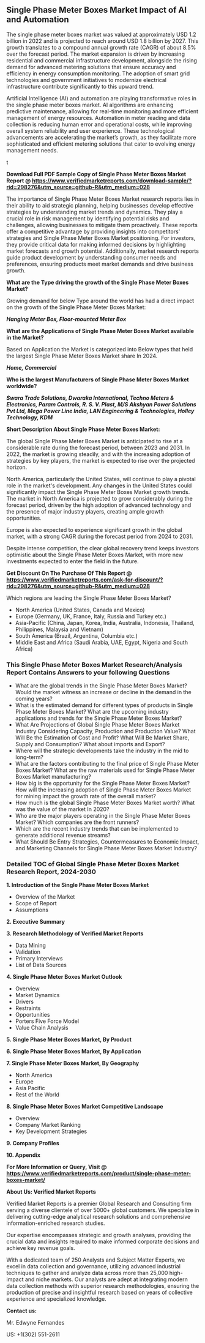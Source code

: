 <h2>Single Phase Meter Boxes Market Impact of AI and Automation</h2><p>The single phase meter boxes market was valued at approximately USD 1.2 billion in 2022 and is projected to reach around USD 1.8 billion by 2027. This growth translates to a compound annual growth rate (CAGR) of about 8.5% over the forecast period. The market expansion is driven by increasing residential and commercial infrastructure development, alongside the rising demand for advanced metering solutions that ensure accuracy and efficiency in energy consumption monitoring. The adoption of smart grid technologies and government initiatives to modernize electrical infrastructure contribute significantly to this upward trend.</p><p>Artificial Intelligence (AI) and automation are playing transformative roles in the single phase meter boxes market. AI algorithms are enhancing predictive maintenance, allowing for real-time monitoring and more efficient management of energy resources. Automation in meter reading and data collection is reducing human error and operational costs, while improving overall system reliability and user experience. These technological advancements are accelerating the market’s growth, as they facilitate more sophisticated and efficient metering solutions that cater to evolving energy management needs.</p>t</p><p id="" class=""><strong>Download Full PDF Sample Copy of Single Phase Meter Boxes Market Report @ <a href="https://www.verifiedmarketreports.com/download-sample/?rid=298276&utm_source=github-R&utm_medium=028" target="_blank">https://www.verifiedmarketreports.com/download-sample/?rid=298276&utm_source=github-R&utm_medium=028</a></strong></p><p>The importance of&nbsp;Single Phase Meter Boxes Market research reports lies in their ability to aid strategic planning, helping businesses develop effective strategies by understanding market trends and dynamics. They play a crucial role in risk management by identifying potential risks and challenges, allowing businesses to mitigate them proactively. These reports offer a competitive advantage by providing insights into competitors' strategies and Single Phase Meter Boxes Market positioning. For investors, they provide critical data for making informed decisions by highlighting market forecasts and growth potential. Additionally, market research reports guide product development by understanding consumer needs and preferences, ensuring products meet market demands and drive business growth.</p><p><strong>What are the&nbsp;Type driving the growth of the Single Phase Meter Boxes Market?</strong></p><p id="" class="">Growing demand for below Type around the world has had a direct impact on the growth of the Single Phase Meter Boxes Market:</p><em><strong>Hanging Meter Box, Floor-mounted Meter Box</strong></em></p><strong>What are the&nbsp;Applications&nbsp;of Single Phase Meter Boxes Market available in the Market?</strong></p><p id="" class="">Based on Application the Market is categorized into Below types that held the largest Single Phase Meter Boxes Market share In 2024.</p><em><strong>Home, Commercial</strong></em></p><strong>Who is the largest Manufacturers of Single Phase Meter Boxes Market worldwide?</strong></p><p><em><strong>Swara Trade Solutions, Dwaraka International, Techno Meters & Electronics, Param Controls, R. S. V. Plast, M/S Akshyan Power Solutions Pvt Ltd, Mega Power Line India, LAN Engineering & Technologies, Holley Technology, KDM</strong></em></p><p id="" class=""><strong>Short Description About Single Phase Meter Boxes Market:</strong></p><p>The global Single Phase Meter Boxes Market is anticipated to rise at a considerable rate during the forecast period, between 2023 and 2031. In 2022, the market is growing steadily, and with the increasing adoption of strategies by key players, the market is expected to rise over the projected horizon.</p><p>North America, particularly the United States, will continue to play a pivotal role in the market's development. Any changes in the United States could significantly impact the Single Phase Meter Boxes Market growth trends. The market in North America is projected to grow considerably during the forecast period, driven by the high adoption of advanced technology and the presence of major industry players, creating ample growth opportunities.</p><p>Europe is also expected to experience significant growth in the global market, with a strong CAGR during the forecast period from 2024 to 2031.</p><p>Despite intense competition, the clear global recovery trend keeps investors optimistic about the Single Phase Meter Boxes Market, with more new investments expected to enter the field in the future.</p><p id="" class=""><strong>Get Discount On The Purchase Of This Report @ <a href="https://www.verifiedmarketreports.com/ask-for-discount/?rid=298276&utm_source=github-R&utm_medium=028" target="_blank">https://www.verifiedmarketreports.com/ask-for-discount/?rid=298276&utm_source=github-R&utm_medium=028</a></strong></p>Which regions are leading the Single Phase Meter Boxes Market?</p><ul><li>North America (United States, Canada and Mexico)</li><li>Europe (Germany, UK, France, Italy, Russia and Turkey etc.)</li><li>Asia-Pacific (China, Japan, Korea, India, Australia, Indonesia, Thailand, Philippines, Malaysia and Vietnam)</li><li>South America (Brazil, Argentina, Columbia etc.)</li><li>Middle East and Africa (Saudi Arabia, UAE, Egypt, Nigeria and South Africa)</li></ul><h3 id="" class="">This Single Phase Meter Boxes Market Research/Analysis Report Contains Answers to your following Questions</h3><ul><li>What are the global trends in the Single Phase Meter Boxes Market? Would the market witness an increase or decline in the demand in the coming years?</li><li>What is the estimated demand for different types of products in Single Phase Meter Boxes Market? What are the upcoming industry applications and trends for the Single Phase Meter Boxes Market?</li><li>What Are Projections of Global Single Phase Meter Boxes Market Industry Considering Capacity, Production and Production Value? What Will Be the Estimation of Cost and Profit? What Will Be Market Share, Supply and Consumption? What about imports and Export?</li><li>Where will the strategic developments take the industry in the mid to long-term?</li><li>What are the factors contributing to the final price of Single Phase Meter Boxes Market? What are the raw materials used for Single Phase Meter Boxes Market manufacturing?</li><li>How big is the opportunity for the Single Phase Meter Boxes Market? How will the increasing adoption of Single Phase Meter Boxes Market for mining impact the growth rate of the overall market?</li><li>How much is the global Single Phase Meter Boxes Market worth? What was the value of the market In 2020?</li><li>Who are the major players operating in the Single Phase Meter Boxes Market? Which companies are the front runners?</li><li>Which are the recent industry trends that can be implemented to generate additional revenue streams?</li><li>What Should Be Entry Strategies, Countermeasures to Economic Impact, and Marketing Channels for Single Phase Meter Boxes Market Industry?</li></ul><h3 id="" class="">Detailed TOC of Global Single Phase Meter Boxes Market Research Report, 2024-2030</h3><p id="" class=""><strong>1. Introduction of the Single Phase Meter Boxes Market</strong></p><ul><li>Overview of the Market</li><li>Scope of Report</li><li>Assumptions</li></ul><p id="" class=""><strong>2. Executive Summary</strong></p><p id="" class=""><strong>3. Research Methodology of Verified Market Reports</strong></p><ul><li>Data Mining</li><li>Validation</li><li>Primary Interviews</li><li>List of Data Sources</li></ul><p id="" class=""><strong>4. Single Phase Meter Boxes Market Outlook</strong></p><ul><li>Overview</li><li>Market Dynamics</li><li>Drivers</li><li>Restraints</li><li>Opportunities</li><li>Porters Five Force Model</li><li>Value Chain Analysis</li></ul><p id="" class=""><strong>5. Single Phase Meter Boxes Market, By Product</strong></p><p id="" class=""><strong>6. Single Phase Meter Boxes Market, By Application</strong></p><p id="" class=""><strong>7. Single Phase Meter Boxes Market, By Geography</strong></p><ul><li>North America</li><li>Europe</li><li>Asia Pacific</li><li>Rest of the World</li></ul><p id="" class=""><strong>8. Single Phase Meter Boxes Market Competitive Landscape</strong></p><ul><li>Overview</li><li>Company Market Ranking</li><li>Key Development Strategies</li></ul><p id="" class=""><strong>9. Company Profiles</strong></p><p id="" class=""><strong>10. Appendix</strong></p><p id="" class=""><strong>For More Information or Query, Visit @ <a href="https://www.verifiedmarketreports.com/product/single-phase-meter-boxes-market/" target="_blank">https://www.verifiedmarketreports.com/product/single-phase-meter-boxes-market/</a></strong></p><p id="" class=""><strong>About Us: Verified Market Reports</strong></p><p id="" class="">Verified Market Reports is a premier Global Research and Consulting firm serving a diverse clientele of over 5000+ global customers. We specialize in delivering cutting-edge analytical research solutions and comprehensive information-enriched research studies.</p><p id="" class="">Our expertise encompasses strategic and growth analyses, providing the crucial data and insights required to make informed corporate decisions and achieve key revenue goals.</p><p id="" class="">With a dedicated team of 250 Analysts and Subject Matter Experts, we excel in data collection and governance, utilizing advanced industrial techniques to gather and analyze data across more than 25,000 high-impact and niche markets. Our analysts are adept at integrating modern data collection methods with superior research methodologies, ensuring the production of precise and insightful research based on years of collective experience and specialized knowledge.</p><p id="" class=""><strong>Contact us:</strong></p><p id="" class="">Mr. Edwyne Fernandes</p><p id="" class="">US: +1(302) 551-2611</p>